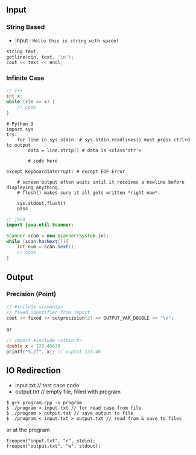 ## Input

### String Based
* Input : ``` Hello this is string with space! ```
``` c++
string text;
getline(cin, text, '\n');
cout << text << endl;
```

### Infinite Case
``` c++
// c++
int x;
while (cin >> x) {
    // code
}
```
``` python3
# Python 3
import sys
try:
    for line in sys.stdin: # sys.stdin.readlines() must press ctrl+d to output
        data = line.strip() # data is <class'str'>

        # code here

except KeyboardInterrupt: # except EOF Error

    # screen output often waits until it receives a newline before displaying anything.
    # flush() makes sure it all gets written *right now*.

    sys.stdout.flush()
    pass
```
``` java
// java
import java.util.Scanner;

Scanner scan = new Scanner(System.in);
while (scan.hasNext()){
    int num = scan.next();
    // code
}

```


## Output
### Precision (Point)
``` c++
// #include <iomanip>
// fixed identifier from import
cout << fixed << setprecision(2) << OUTPUT_VAR_DOUBLE << "\n";
```
or 
``` c++
// import #include <stdio.h>
double x = 123.45678
printf("%.2f", x); // ouptut 123.46
```

## IO Redirection
* input.txt // test case code
* output.txt // empty file, filled with program
```
$ g++ program.cpp -o program
$ ./program < input.txt // for read case from file
$ ./program > output.txt // save output to file
$ ./program < input.txt > output.txt // read from & save to files
```

or at the program
```
freopen("input.txt", "r", stdin);
freopen("output.txt", "w", stdout);
```
